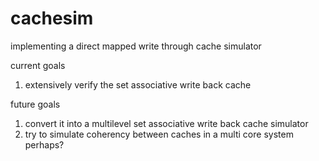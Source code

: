 # cachesim
implementing a direct mapped write through cache simulator

current goals
1. extensively verify the set associative write back cache


future goals

1. convert it into a multilevel set associative write back cache simulator
2. try to simulate coherency between caches in a multi core system perhaps?
